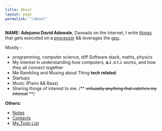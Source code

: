 ```yaml
---
title: About
layout: page
permalink: "/about"
---
```


**NAME:** <b>Adejumo David Adewale</b>, Daveads on the internet, I write [things](https://en.wikipedia.org/wiki/Computer_program) that gets executed on a [processor](https://en.wikipedia.org/wiki/Central_processing_unit) && leverages the [gpu](https://en.wikipedia.org/wiki/Graphics_processing_unit).
		
Mostly -
* programming, computer science, diff Software stack, maths, physics 
* My interest in understanding how computers, **a.i** .e.t.c works, and how they all connect together
* Me Rambling and Musing about Thing **tech related**.
* Startups
* Music (Piano && Bass)
* Sharing things of interest to me.   /** <del>virtuaally anything that catches my interest</del> **/


**Others:**
* [Notes](https://daveas.github.io/notes/)
* [Contacts](/contacts)
* [My_Todo List](/todo.html)
